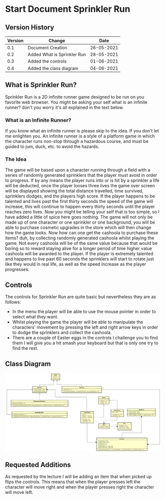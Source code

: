 # Start Document Sprinkler Run

## Version History

|Version|Change|Date|
|-------|------|----|
|0.1|Document Creation|26-05-2021|
|0.2|Added What is Sprinkler Run|28-05-2021|
|0.3|Added the controls|01-06-2021|
|0.4|Added the class diagram|04-06-2021|

## What is Sprinkler Run?
Sprinkler Run is a 2D infinite runner game designed to be run on you favorite web browser. You might be asking your self what is an infinite runner? don't you worry it's all explained in the text below.

### What is an Infinite Runner?

If you know what an infinite runner is please skip to the idea. If you don't let me enlighten you. 
An infinite runner is a style of a platform game in which the character runs non-stop through a hazardous course, and must be guided to jum, duck, etc. to avoid the hazards.

### The Idea

The game will be based upon a character running through a field with a series of randomly generated sprinklers that the player must avoid in order to progress. If by any means the player runs into or is hit by a sprinkler a life will be deducted, once the player looses three lives the game over screen will be displayed showing the total distance travelled, time survived, sprinklers dodges, and the players high score. If the player happens to be talented and lives past the first thirty seconds the speed of the game will increase, this will continue to happen every thirty seconds until the player reaches zero lives. Now you might be telling your self that is too simple, so I have added a little of spice here goes nothing. The game will not only be made up of one character or one sprinkler or one background, you will be able to purchase cosmetic upgrades in the store which will then change how the game looks. Now how can one get the cashoola to purchase these items? duh, by collecting randomly generated cashoola whilst playing the game. Not every cashoola will be of the same value because that would be boring so to reward staying alive for a longer period of time higher value cashoola will be awarded to the player. If the player is extremely talented and happens to live past 60 seconds the sprinklers will start to rotate just like they would in real life, as well as the speed increase as the player progresses.

## Controls

The controls for Sprinkler Run are quite basic but nevertheless they are as follows: 

* In the menu the player will be able to use the mouse pointer in order to select what they want.
* Whilst playing the game the player will be able to manipulate the characters' movement by pressing the left and right arrow keys in order to dodge the sprinklers and collect the cashoola.
* There are a couple of Easter eggs in the controls I challenge you to find them I will give you a hit smash your keyboard but that is only one try to find the rest.

## Class Diagram

![Sprinkler Run Class Diagram](./resources/classDiagram.png "Sprinkler Run Class Diagram")

## Requested Additions

As requested by the lecture I will be adding an item that when picked up flips the controls. This means that when the player presses left the character will move right and when the player presses right the character will move left.

